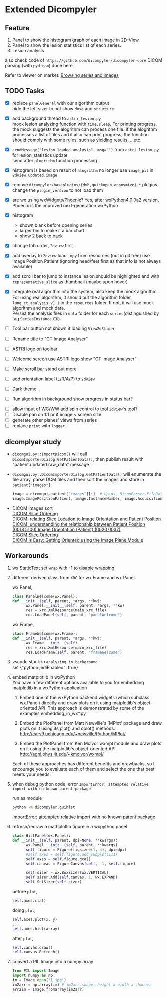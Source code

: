 # Extended Dicompyler

## Feature

1. Panel to show the histogram graph of each image in 2D-View.
2. Panel to show the lesion statistics list of each series.
3. Lesion analysis

also check code of `https://github.com/dicompyler/dicompyler-core` DICOM parsing (with `pydicom`) done here

Refer to viewer on market:
[Browsing series and images](https://www.radiantviewer.com/dicom-viewer-manual/browse_series_and_images.html)

## TODO Tasks

- [x] replace `panelGeneral` with our algorithm output  
       hide the left sizer to not show `dose` and `structure`

- [x] add background thread to `astri_lesion.py`  
       mock lesion analyzing function with `time.sleep`. For printing progress, the mock suggests the alogrithm can process one file. If the alogrithm processes a list of files and it also can print progress, the function should comply with some rules, such as yielding results, ...etc.

- [x] `sendMessage("lesion.loaded.analysis", msg="")` from `astri_lesion.py` for lesion_statistics update  
       send after `alogrithm` function processing

- [x] histogram is based on result of `alogrithm`
      no longer use `image_pil` in `2dview.updated.image`

- [x] remove `dicompyler/baseplugins/{dvh,quickopen,anonymize}.*` plugins  
       change the `plugin_version` to not load them

- [x] are we using [wxWidgets/Phoenix](https://github.com/wxWidgets/Phoenix/)?
      Yes, after wxPython4.0.0a2 version, Phoenix is the improved next-generation wxPython

- [x] histogram

  - shown blank before opening series
  - larger bin to make it a bar chart
  - show 2 back to back

- [x] change tab order, `2dview` first

- [x] add overlay to `2dview`
      load `.npy` from resources (not in git tree)
      use Image Position Patient (ignoring head/feet first as that info is not always available)

- [x] add scroll bar to jump to instance
      lesion should be highlighted and with `representative_slice` as thumbnail (maybe upon hover)

- [x] Integrate real algorithm into the system, also keep the mock algorithm  
       For using real algorithm, it should put the algorithm folder `lung_ct_analysis_v1.1` in the `resources` folder. If not, it will use mock algorithm and mock data.  
       Persist the analysis files in `data` folder for each `series`(distinguished by tag `SeriesInstanceUID`).

- [ ] Tool bar button not shown if loading `View2dSlider`
- [ ] Rename title to "CT Image Analyser"
- [ ] ASTRI logo on toolbar
- [ ] Welcome screen
      use ASTRI logo
      show "CT Image Analyser"
- [ ] Make scroll bar stand out more
- [ ] add orientation label (L/R/A/P) to `2dview`
- [ ] Dark theme
- [ ] Run algorithm in background
      show progress in status bar?

* [ ] allow input of WC/WW
      add spin control to tool `2dview`'s tool?
* [ ] Disable pan on 1:1 or if image < screen size
* [ ] generate other planes' views from series
* [ ] replace `print` with `logger`

## dicomplyer study

- `dicomgui.py::ImportDicom()` will call `DicomImporterDialog.GetPatientData()`, then publish result with "patient.updated.raw_data" message
- `dicomgui.py::DicomImporterDialog.GetPatientData()` will enumerate the file array, parse DCM files and then sort the images and store in `patient["images"]`:

  ```python
  image = dicomgui.patient["images"][i]  # dp.ds, DicomParser.FileDataset
  image.ImagePositionPatient, image.InstanceNumber, image.AcquisitionNumber
  ```

- DICOM images sort  
   [DICOM Slice Ordering](https://stackoverflow.com/questions/6597843/dicom-slice-ordering)  
   [DICOM: relating Slice Location to Image Orientation and Patient Position](https://stackoverflow.com/questions/40138092/dicom-relating-slice-location-to-image-orientation-and-patient-position)  
   [DICOM: understanding the relationship between Patient Position (0018,5100) Image Orientation (Patient) (0020,0037)](https://stackoverflow.com/questions/40115444/dicom-understanding-the-relationship-between-patient-position-0018-5100-image)  
   [DICOM Slice Ordering](https://stackoverflow.com/questions/6597843/dicom-slice-ordering)  
   [DICOM is Easy: Getting Oriented using the Image Plane Module](https://dicomiseasy.blogspot.com/2013/06/getting-oriented-using-image-plane.html)

## Workarounds

1. wx.StaticText set `wrap` with -1 to disable wrapping
2. different derived class from `XRC` for wx.Frame and wx.Panel

   wx.Panel,

   ```python
   class PanelWelcome(wx.Panel):
   def __init__(self, parent, *args, **kw):
         wx.Panel.__init__(self, parent, *args, **kw)
         res = xrc.XmlResource(main_xrc_file)
         res.LoadPanel(self, parent, "panelWelcome")
   ```

   wx.Frame,

   ```python
   class FrameWelcome(wx.Frame):
   def __init__(self, parent, *args, **kw):
         wx.Frame.__init__(self)
         res = xrc.XmlResource(main_xrc_file)
         res.LoadFrame(self, parent, "frameWelcome")
   ```

3. vscode stuck in `analyzing in background`  
   set {"python.jediEnabled": true}

4. embed matplotlib in wxPython  
   You have a few different options available to you for embedding matplotlib in a wxPython application

   1. Embed one of the wxPython backend widgets (which subclass wx.Panel) directly and draw plots on it using matplotlib's object-oriented API. This approach is demonstrated by some of the examples embedding_in_wx\*.py

   2. Embed the PlotPanel from Matt Newville's `MPlot' package and draw plots on it using its plot() and oplot() methods.
      <http://cars9.uchicago.edu/~newville/Python/MPlot/>

   3. Embed the PlotPanel from Ken McIvor wxmpl module and draw plots on it using the matplotlib's object-oriented API.
      <http://agni.phys.iit.edu/~kmcivor/wxmpl/>

   Each of these approaches has different benefits and drawbacks, so I encourage you to evaluate each of them and select the one that best meets your needs.

5. when debug python code, error `ImportError: attempted relative import with no known parent package`

   run as module

   ```sh
   python -m dicompyler.guihist
   ```

   [ImportError: attempted relative import with no known parent package](https://napuzba.com/a/import-error-relative-no-parent/p4)

6. refresh/redraw a mathplotlib figure in a wxpython panel

   ```python
   class HistPanel(wx.Panel):
   def __init__(self, parent, dpi=None, **kwargs):
         wx.Panel.__init__(self, parent, **kwargs)
         self.figure = Figure(figsize=(1, 4), dpi=dpi)
         #self.axes = self.figure.add_subplot(111)
         self.axes = self.figure.gca()
         self.canvas = FigureCanvas(self, -1, self.figure)

         self.sizer = wx.BoxSizer(wx.VERTICAL)
         self.sizer.Add(self.canvas, 1, wx.EXPAND)
         self.SetSizer(self.sizer)
   ```

   before `plot`,

   ```python
   self.axes.cla()
   ```

   doing `plot`,

   ```python
   self.axes.plot(x, y)
   ...
   self.axes.hist(array)
   ```

   after `plot`,

   ```python
   self.canvas.draw()
   self.canvas.Refresh()
   ```

7. convert a PIL Image into a numpy array

   ```python
   from PIL import Image
   import numpy as np
   im = Image.open('1.jpg')
   im2arr = np.array(im) # im2arr.shape: height x width x channel
   arr2im = Image.fromarray(im2arr)
   ```
